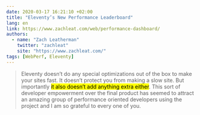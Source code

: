 ```yaml
---
date: 2020-03-17 16:21:10 +02:00
title: "Eleventy’s New Performance Leaderboard"
lang: en
link: https://www.zachleat.com/web/performance-dashboard/
authors:
  - name: "Zach Leatherman"
    twitter: "zachleat"
    site: "https://www.zachleat.com/"
tags: [WebPerf, Eleventy]
---
```


> Eleventy doesn’t do any special optimizations out of the box to make your sites fast. It doesn’t protect you from making a slow site. But importantly <mark>it also doesn’t add anything extra either</mark>. This sort of developer empowerment over the final product has seemed to attract an amazing group of performance oriented developers using the project and I am so grateful to every one of you.

